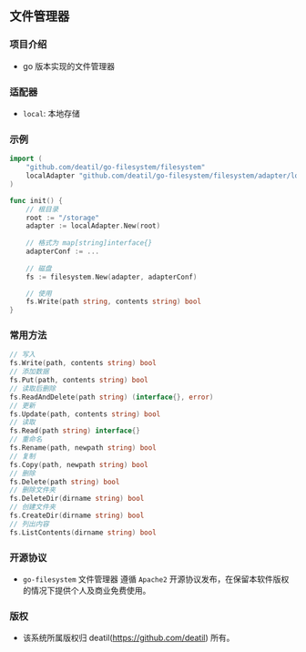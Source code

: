 ## 文件管理器


### 项目介绍

*  go 版本实现的文件管理器


### 适配器

*  `local`: 本地存储


### 示例

~~~go
import (
    "github.com/deatil/go-filesystem/filesystem"
    localAdapter "github.com/deatil/go-filesystem/filesystem/adapter/local"
)

func init() {
    // 根目录
    root := "/storage"
    adapter := localAdapter.New(root)
    
    // 格式为 map[string]interface{}
    adapterConf := ...
    
    // 磁盘
    fs := filesystem.New(adapter, adapterConf)

    // 使用
    fs.Write(path string, contents string) bool
}
~~~


### 常用方法

~~~go
// 写入
fs.Write(path, contents string) bool
// 添加数据
fs.Put(path, contents string) bool
// 读取后删除
fs.ReadAndDelete(path string) (interface{}, error)
// 更新
fs.Update(path, contents string) bool
// 读取
fs.Read(path string) interface{}
// 重命名
fs.Rename(path, newpath string) bool
// 复制
fs.Copy(path, newpath string) bool
// 删除
fs.Delete(path string) bool
// 删除文件夹
fs.DeleteDir(dirname string) bool
// 创建文件夹
fs.CreateDir(dirname string) bool
// 列出内容
fs.ListContents(dirname string) bool
~~~


### 开源协议

*  `go-filesystem` 文件管理器 遵循 `Apache2` 开源协议发布，在保留本软件版权的情况下提供个人及商业免费使用。


### 版权

*  该系统所属版权归 deatil(https://github.com/deatil) 所有。
